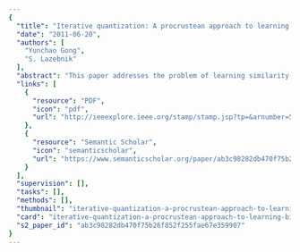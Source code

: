 ```yaml
---
{
  "title": "Iterative quantization: A procrustean approach to learning binary codes",
  "date": "2011-06-20",
  "authors": [
    "Yunchao Gong",
    "S. Lazebnik"
  ],
  "abstract": "This paper addresses the problem of learning similarity-preserving binary codes for efficient retrieval in large-scale image collections. We propose a simple and efficient alternating minimization scheme for finding a rotation of zero-centered data so as to minimize the quantization error of mapping this data to the vertices of a zero-centered binary hypercube. This method, dubbed iterative quantization (ITQ), has connections to multi-class spectral clustering and to the orthogonal Procrustes problem, and it can be used both with unsupervised data embeddings such as PCA and supervised embeddings such as canonical correlation analysis (CCA). Our experiments show that the resulting binary coding schemes decisively outperform several other state-of-the-art methods.",
  "links": [
    {
      "resource": "PDF",
      "icon": "pdf",
      "url": "http://ieeexplore.ieee.org/stamp/stamp.jsp?tp=&arnumber=5995432"
    },
    {
      "resource": "Semantic Scholar",
      "icon": "semanticscholar",
      "url": "https://www.semanticscholar.org/paper/ab3c98282db470f75b26f852f255fae67e359907"
    }
  ],
  "supervision": [],
  "tasks": [],
  "methods": [],
  "thumbnail": "iterative-quantization-a-procrustean-approach-to-learning-binary-codes-thumb.jpg",
  "card": "iterative-quantization-a-procrustean-approach-to-learning-binary-codes-card.jpg",
  "s2_paper_id": "ab3c98282db470f75b26f852f255fae67e359907"
}
---
```


